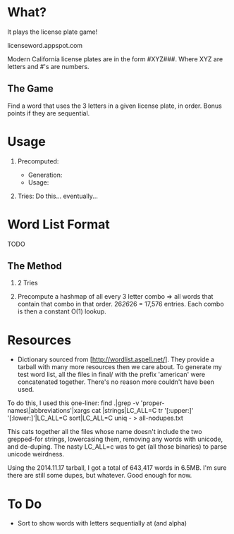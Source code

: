 What?
=====
It plays the license plate game!

licenseword.appspot.com

Modern California license plates are in the form #XYZ###. Where XYZ are letters and #'s are numbers.

The Game
--------
Find a word that uses the 3 letters in a given license plate, in order. Bonus points if they are sequential.

Usage
=====
1) Precomputed:
   - Generation:
   - Usage:

2) Tries: Do this... eventually...

Word List Format
================
TODO

The Method
----------
1) 2 Tries

2) Precompute a hashmap of all every 3 letter combo => all words that contain that combo in that order.
26*26*26 = 17,576 entries. Each combo is then a constant O(1) lookup.

Resources
=========
- Dictionary sourced from [http://wordlist.aspell.net/]. They provide a tarball with many more resources then we care about. To generate my test word list, all the files in final/ with the prefix 'american' were concatenated together. There's no reason more couldn't have been used.

To do this, I used this one-liner:
    find .|grep -v 'proper-names\\|abbreviations'|xargs cat |strings|LC_ALL=C tr '[:upper:]' '[:lower:]'|LC_ALL=C sort|LC_ALL=C uniq - > all-nodupes.txt

This cats together all the files whose name doesn't include the two grepped-for strings, lowercasing them, removing any words with unicode, and de-duping. The nasty LC_ALL=c was to get (all those binaries) to parse unicode weirdness.

Using the 2014.11.17 tarball, I got a total of 643,417 words in 6.5MB. I'm sure there are still some dupes, but whatever. Good enough for now.

To Do
=====
- Sort to show words with letters sequentially at (and alpha)

